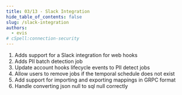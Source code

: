 ```yaml
---
title: 03/13 - Slack Integration
hide_table_of_contents: false
slug: /slack-integration
authors:
  - evis
# cSpell:connection-security
---
```


1. Adds support for a Slack integration for web hooks
2. Adds PII batch detection job
3. Update account hooks lifecycle events to PII detect jobs
4. Allow users to remove jobs if the temporal schedule does not exist
5. Add support for importing and exporting mappings in GRPC format
6. Handle converting json null to sql null correctly
